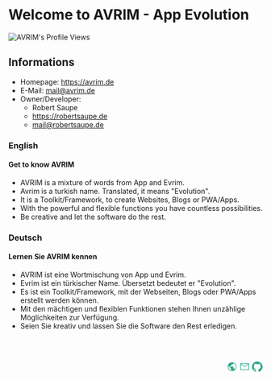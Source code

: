 # Welcome to AVRIM - App Evolution

<p align="left"><img src="https://komarev.com/ghpvc/?username=avrim&label=Views&color=brightgreen&style=for-the-badge" alt="AVRIM's Profile Views" /></p>

## Informations

- Homepage: <https://avrim.de>
- E-Mail: <mail@avrim.de>
- Owner/Developer:
  - Robert Saupe
  - <https://robertsaupe.de>
  - <mail@robertsaupe.de>

### English

#### Get to know AVRIM

- AVRIM is a mixture of words from App and Evrim.
- Avrim is a turkish name. Translated, it means "Evolution".
- It is a Toolkit/Framework, to create Websites, Blogs or PWA/Apps.
- With the powerful and flexible functions you have countless possibilities.
- Be creative and let the software do the rest.

### Deutsch

#### Lernen Sie AVRIM kennen

- AVRIM ist eine Wortmischung von App und Evrim.
- Evrim ist ein türkischer Name. Übersetzt bedeutet er "Evolution".
- Es ist ein Toolkit/Framework, mit der Webseiten, Blogs oder PWA/Apps erstellt werden können.
- Mit den mächtigen und flexiblen Funktionen stehen Ihnen unzählige Möglichkeiten zur Verfügung.
- Seien Sie kreativ und lassen Sie die Software den Rest erledigen.

<br />
<br />

<p align="right">
<a href="https://avrim.de"><img alt="AVRIM | Homepage" title="AVRIM | Homepage" width="21px" src="https://raw.githubusercontent.com/avrim/.github/main/assets/material-design-icons/public_custom.svg" /></a>
<a href="mailto:mail@avrim.de"><img alt="AVRIM | Mail" title="AVRIM | Mail" width="21px" src="https://raw.githubusercontent.com/avrim/.github/main/assets/material-design-icons/mail_custom.svg" /></a>
<a href="https://github.com/avrim"><img alt="AVRIM | GitHub" title="AVRIM | GitHub" width="21px" src="https://raw.githubusercontent.com/avrim/.github/main/assets/github_custom.svg" /></a>
</p>
